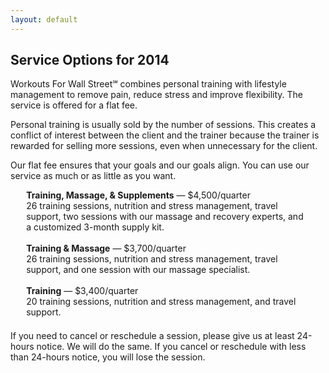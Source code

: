 ```yaml
---
layout: default
---
```


## Service Options for 2014

Workouts For Wall Street℠ combines personal training with lifestyle management to remove pain, reduce stress and improve flexibility. The service is offered for a flat fee. 

Personal training is usually sold by the number of sessions. This creates a conflict of interest between the client and the trainer because the trainer is rewarded for selling more sessions, even when unnecessary for the client.

Our flat fee ensures that your goals and our goals align. You can use our service as much or as little as you want.

<div style="max-width:90%;margin:0 auto 1.5em;">
<strong>Training, Massage, & Supplements</strong> — $4,500/quarter</br>
26 training sessions, nutrition and stress management, travel support, two sessions with our massage and recovery experts, and a customized 3-month supply kit.</br>
</br>
<strong>Training & Massage</strong> — $3,700/quarter</br>
26 training sessions, nutrition and stress management, travel support, and one session with our massage specialist.</br>
</br>
<strong>Training</strong> — $3,400/quarter</br>
20 training sessions, nutrition and stress management, and travel support.</br>
</div>

If you need to cancel or reschedule a session, please give us at least 24-hours notice. We will do the same. If you cancel or reschedule with less than 24-hours notice, you will lose the session.

